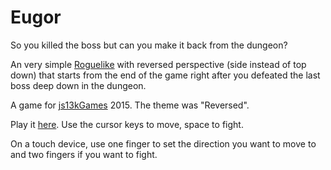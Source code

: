 Eugor
=====

So you killed the boss but can you make it back from the dungeon?

An very simple [Roguelike][roguelike] with reversed perspective (side
instead of top down) that starts from the end of the game right after
you defeated the last boss deep down in the dungeon.

A game for [js13kGames][js13kgames] 2015. The theme was "Reversed".

Play it [here][play]. Use the cursor keys to move, space to fight.

On a touch device, use one finger to set the direction you want to
move to and two fingers if you want to fight.

[roguelike]: https://en.wikipedia.org/wiki/Roguelike
[js13kgames]: http://2015.js13kgames.com/
[play]: http://hhsw.de/sites/proto/js13k2015/
